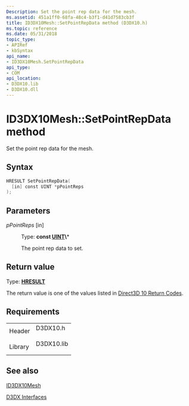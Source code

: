 ```yaml
---
Description: Set the point rep data for the mesh.
ms.assetid: 451a1ff0-68fa-48c4-b3f1-d41d7583cb3f
title: ID3DX10Mesh::SetPointRepData method (D3DX10.h)
ms.topic: reference
ms.date: 05/31/2018
topic_type: 
- APIRef
- kbSyntax
api_name: 
- ID3DX10Mesh.SetPointRepData
api_type: 
- COM
api_location: 
- D3DX10.lib
- D3DX10.dll
---
```


# ID3DX10Mesh::SetPointRepData method

Set the point rep data for the mesh.

## Syntax


```C++
HRESULT SetPointRepData(
  [in] const UINT *pPointReps
);
```



## Parameters

<dl> <dt>

*pPointReps* \[in\]
</dt> <dd>

Type: **const [**UINT**](https://msdn.microsoft.com/library/Aa383751(v=VS.85).aspx)\***

The point rep data to set.

</dd> </dl>

## Return value

Type: **[**HRESULT**](https://msdn.microsoft.com/library/Bb401631(v=MSDN.10).aspx)**

The return value is one of the values listed in [Direct3D 10 Return Codes](d3d10-graphics-reference-returnvalues.md).

## Requirements



|                    |                                                                                       |
|--------------------|---------------------------------------------------------------------------------------|
| Header<br/>  | <dl> <dt>D3DX10.h</dt> </dl>   |
| Library<br/> | <dl> <dt>D3DX10.lib</dt> </dl> |



## See also

<dl> <dt>

[ID3DX10Mesh](id3dx10mesh.md)
</dt> <dt>

[D3DX Interfaces](d3d10-graphics-reference-d3dx10-interfaces.md)
</dt> </dl>

 

 




